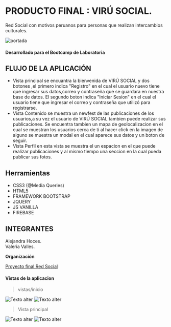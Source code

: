 # PRODUCTO FINAL : VIRÚ SOCIAL.

Red Social con motivos peruanos para personas que realizan intercambios culturales.   

![portada](https://user-images.githubusercontent.com/31807340/36395824-1f02b550-1589-11e8-9821-5cfb6c08722e.png)

#### Desarrollado para el Bootcamp de Laboratoria

## FLUJO DE LA APLICACIÓN
- Vista principal se encuantra la bienvenida de VIRÚ SOCIAL y dos botones ,el primero indica "Registro" en el cual el usuario nuevo tiene que ingresar sus datos,correo y contraseña que se guardara en nuestra base de datos. El segundo boton indica "Iniciar Sesion" en el cual el usuario tiene que ingresar el correo y contraseña que utilizó para registrarse.
- Vista Contenido se muestra un newfest de las publicaciones de los usuarios,a su vez el usuario de VIRÚ SOCIAL tambien puede realizar sus publicaciones. Se encuentra tambien un mapa de geolocalizacion en el cual se muestran los usuarios cerca de ti al hacer click en la imagen de alguno se muestra un modal en el cual aparece sus datos y un boton de seguir.
- Vista Perfil en esta vista se muestra el un espacion en el que puede realizar publicaciones y al mismo tiempo una seccion en la cual pueda publicar sus fotos.
## Herramientas
- CSS3 (@Media Queries)  
- HTML5  
- FRAMEWORK BOOTSTRAP  
- JQUERY  
- JS VANILLA  
- FIREBASE
## INTEGRANTES  
Alejandra Hoces.  
Valeria Valles.

**Organización**  

[Proyecto final Red Social](https://trello.com/b/IRfVnxbQ/producto-final-redes-sociales)

 #### Vistas de la aplicacion

> vistas/inicio

![ Texto alter](assets/images/pantalla1.PNG)
![ Texto alter](assets/images/vista2.PNG)

> Vista principal

![ Texto alter](assets/images/vista3.PNG)
![ Texto alter](assets/images/vista4.PNG)
